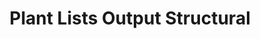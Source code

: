 ---
title: Plant Lists Output Structural
layout: table_Lists_Print 
outp: "Output_Lists_Print_Struct_body.html" 
---